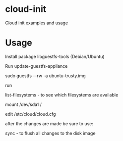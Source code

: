 # cloud-init
Cloud init examples and usage

# Usage
Install package libguestfs-tools (Debian/Ubuntu)

Run update-guestfs-appliance

sudo guestfs --rw -a ubuntu-trusty.img

run

list-filesystems - to see which filesystems are available

mount /dev/sda1 /

edit /etc/cloud/cloud.cfg

after the changes are made be sure to use:

sync - to flush all changes to the disk image
